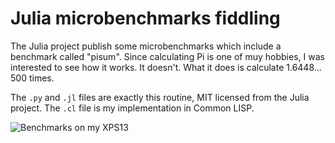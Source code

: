 Julia microbenchmarks fiddling
==============================

The Julia project publish some microbenchmarks which include a benchmark called "pisum".  Since calculating Pi is one of muy hobbies, I was interested to see how it works.  It doesn't.  What it does is calculate 1.6448... 500 times.

The `.py` and `.jl` files are exactly this routine, MIT licensed from the Julia project.  The `.cl` file is my implementation in Common LISP.

![Benchmarks on my XPS13](https://pbs.twimg.com/media/DmQIYO3W0AIiZxa.png) 